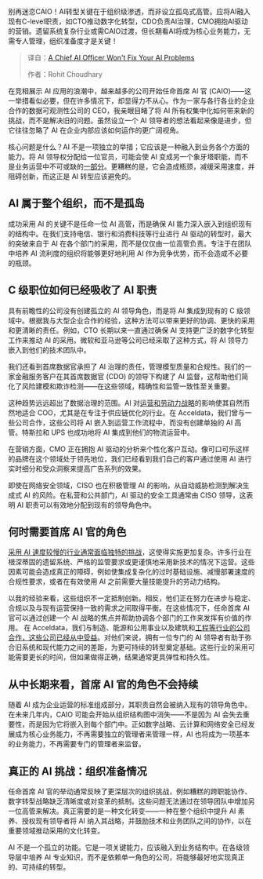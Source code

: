 <!--
title: 首席人工智能官无法解决你的人工智能问题
cover: https://cdn.thenewstack.io/media/2025/06/841f3af4-nahrizul-kadri-oasf0qmrwla-unsplash-scaled.jpg
summary: 别再迷恋CAIO！AI转型关键在于组织级渗透，而非设立孤岛式高管。应将AI融入现有C-level职责，如CTO推动数字化转型，CDO负责AI治理，CMO拥抱AI驱动的营销。遗留系统复杂行业或需CAIO过渡，但长期看AI将成为核心业务能力，无需专人管理，组织准备度才是关键！
-->

别再迷恋CAIO！AI转型关键在于组织级渗透，而非设立孤岛式高管。应将AI融入现有C-level职责，如CTO推动数字化转型，CDO负责AI治理，CMO拥抱AI驱动的营销。遗留系统复杂行业或需CAIO过渡，但长期看AI将成为核心业务能力，无需专人管理，组织准备度才是关键！

> 译自：[A Chief AI Officer Won't Fix Your AI Problems](https://thenewstack.io/a-chief-ai-officer-wont-fix-your-ai-problems/)
> 
> 作者：Rohit Choudhary

在竞相展示 AI 应用的浪潮中，越来越多的公司开始任命首席 AI 官 (CAIO)——这一举措看似必要，但在许多情况下，却显得力不从心。作为一家与各行各业的企业合作的数据可观测性公司的 CEO，我亲眼目睹了将 AI 所有权集中化如何带来新的挑战，而不是解决旧的问题。虽然设立一个 AI 领导者的想法看起来像是进步，但它往往忽略了 AI 在企业内部应该如何运作的更广阔视角。

核心问题是什么？AI 不是一项独立的举措；它应该是一种融入到业务各个方面的能力。将 AI 领导权分配给一位官员，可能会使 AI 变成另一个象牙塔职能，而不是业务运营中不可或缺的[一部分](https://thenewstack.io/the-pillars-of-platform-engineering-part-5-orchestration/)。更糟糕的是，它会造成瓶颈，减缓采用速度，并阻碍创新，而这正是 AI 转型应该避免的。

## AI 属于整个组织，而不是孤岛

成功采用 AI 的关键不是任命一位 AI 高管，而是确保 AI 能力深入嵌入到组织现有的结构中。在我们支持电信、银行和消费科技等行业进行 AI 驱动的转型时，最大的突破来自于 AI 在各个部门的采用，而不是仅仅由一位高管负责。专注于在团队中培养 AI 流利度的组织将能够更好地利用 AI 作为竞争优势，而不会造成不必要的瓶颈。

## C 级职位如何已经吸收了 AI 职责

具有前瞻性的公司没有创建孤立的 AI 领导角色，而是将 AI 集成到现有的 C 级领域中。根据我与大型企业合作的经验，这种方法可以带来更好的协调、更快的采用和更清晰的责任。例如，CTO 长期以来一直通过确保 AI 支持更广泛的数字化转型工作来推动 AI 的采用。微软和亚马逊等公司已经采取了这种方式，将 AI 领导力嵌入到他们的技术团队中。

我们还看到首席数据官承担了 AI 治理的责任，管理模型质量和合规性。我们的一家金融服务客户在其首席数据官 (CDO) 的领导下构建了 AI 监督，这帮助他们简化了风险建模和欺诈检测——在这些领域，精确性和监管一致性至关重要。

这种趋势远远超出了数据治理的范围。AI 对[运营和劳动力战略](https://thenewstack.io/future-proof-your-sre-strategy-ai-for-performance-gains/)的影响使其自然而然地适合 COO，尤其是在专注于供应链优化的行业。在 Acceldata，我们曾与一些公司合作，这些公司将 AI 嵌入到运营工作流程中，而没有创建单独的 AI 高管。特斯拉和 UPS 也成功地将 AI 集成到他们的物流运营中。

在营销方面，CMO 正在拥抱 AI 驱动的分析来个性化客户互动。像可口可乐这样的品牌在这个领域处于领先地位，我们已经看到我们自己的客户通过使用 AI 进行实时细分和受众洞察来提高广告系列的效果。

即使在网络安全领域，CISO 也在积极管理 AI 的影响，从自动威胁检测到解决生成式 AI 的风险。在私营和公共部门，AI 驱动的安全工具通常由 CISO 领导，这表明 AI 职责可以有效地分配到现有的领导角色中。

## 何时需要首席 AI 官的角色

[采用 AI 速度较慢的行业通常面临独特的挑战](https://thenewstack.io/ml-and-llm-adoption-challenged-most-often-by-observability/)，这使得实施更加复杂。许多行业在根深蒂固的遗留系统、严格的监管要求或更谨慎地采用新技术的情况下运营。这些因素可能会造成真正的障碍，例如使集成复杂化的过时基础设施、减慢部署速度的合规性要求，或者在有效使用 AI 之前需要大量技能提升的劳动力结构。

以我的经验来看，这些组织不一定抵制创新。相反，他们正在努力在进步与稳定、合规以及与现有运营保持一致的需求之间取得平衡。在这些情况下，任命首席 AI 官可以通过创建一个 AI 战略的焦点并帮助协调各个部门的工作来发挥有价值的作用。
在 Acceldata，我们与制造、能源和公用事业以及建筑和[工程等行业的公司合作，这些公司已经从中受益](https://thenewstack.io/platform-engineering-benefits-developers-and-companies-too/)。对他们来说，拥有一位专门的 AI 领导者有助于弥合旧系统和现代能力之间的差距，为更可持续的转型奠定基础。这些行业的采用可能需要更长的时间，但如果做得正确，结果通常更具弹性和持久性。

## 从中长期来看，首席 AI 官的角色不会持续

随着 AI 成为企业运营的标准组成部分，其职责自然会被纳入现有的领导角色中。在未来几年内，CAIO 可能会开始从组织结构图中消失——不是因为 AI 会失去重要性，而是因为它将嵌入到每个部门中。正如数字战略、云计算和网络安全已经发展成为核心业务能力，不再需要独立的管理者来管理一样，AI 也将成为一项基本的业务能力，不再需要专门的管理者来监督。

## 真正的 AI 挑战：组织准备情况

任命首席 AI 官的举动通常反映了更深层次的组织挑战，例如糟糕的跨职能协作、数字转型战略缺乏清晰度或对变革的抵制。这些问题无法通过在领导团队中增加另一位高管来解决。真正需要的是一种文化转变——一种在整个组织中提升 AI 素养、授权现有领导者将 AI 纳入其战略，并鼓励技术和业务团队之间的协作，以在重要领域推动采用的文化转变。

AI 不是一个孤立的功能。它是一项关键能力，应该融入到业务结构中。在各级领导层中培养 AI 专业知识，而不是依赖单一角色的公司，将能够最好地实现真正的、可持续的转型。